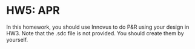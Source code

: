 # HW5: APR
In this homework, you should use Innovus to do P&R using your design in HW3. Note that the .sdc file is not provided. You should create them by yourself.
